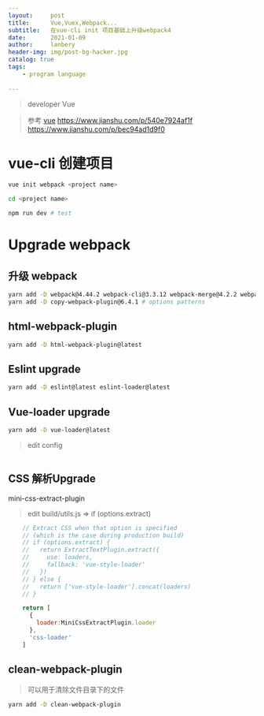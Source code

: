 ```yaml
---
layout:     post
title:      Vue,Vuex,Webpack...
subtitle:   在vue-cli init 项目基础上升级webpack4
date:       2021-01-09
author:     lanbery
header-img: img/post-bg-hacker.jpg
catalog: true
tags:
    - program language
    
---
```


> developer
> Vue

> 参考 [vue](https://www.jianshu.com/p/540e7924af1f) https://www.jianshu.com/p/540e7924af1f
> https://www.jianshu.com/p/bec94ad1d9f0
# vue-cli 创建项目

```bash
vue init webpack <project name> 

cd <project name> 

npm run dev # test 
```


#  Upgrade webpack 

## 升级 webpack 

```bash 
yarn add -D webpack@4.44.2 webpack-cli@3.3.12 webpack-merge@4.2.2 webpack-dev-server@latest 
yarn add -D copy-webpack-plugin@6.4.1 # options patterns
```

## html-webpack-plugin

```bash 
yarn add -D html-webpack-plugin@latest 

```
## Eslint upgrade 

```bash 
yarn add -D eslint@latest eslint-loader@latest
```

## Vue-loader upgrade 

```bash
yarn add -D vue-loader@latest

```

> edit config 

```js 


```

## CSS 解析Upgrade

mini-css-extract-plugin

> edit build/utils.js => if (options.extract) 

```js 
    // Extract CSS when that option is specified
    // (which is the case during production build)
    // if (options.extract) {
    //   return ExtractTextPlugin.extract({
    //     use: loaders,
    //     fallback: 'vue-style-loader'
    //   })
    // } else {
    //   return ['vue-style-loader'].concat(loaders)
    // }

    return [
      {
        loader:MiniCssExtractPlugin.loader
      },
      'css-loader'
    ]
``` 

## clean-webpack-plugin

> 可以用于清除文件目录下的文件

```bash
yarn add -D clean-webpack-plugin
```
